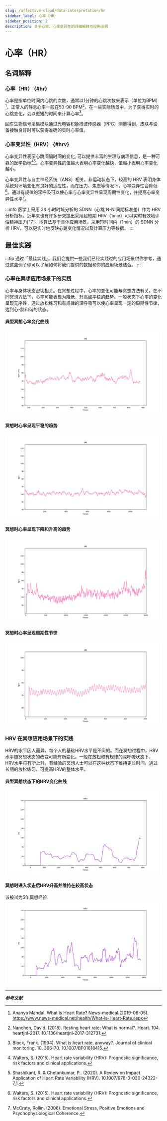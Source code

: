 ```yaml
---
slug: /affective-cloud/data-interpretation/hr
sidebar_label: 心率（HR）
sidebar_position: 2
description: 关于心率、心率变异性的详细解释与应用示例
---
```


# 心率（HR）

## 名词解释

### 心率（HR） {#hr}

心率是指单位时间内心跳的次数，通常以1分钟的心跳次数来表示（单位为BPM）[^1]，正常人的静息心率一般在50-90 BPM[^2]。在一些实际场景中，为了获得实时的心跳变化，会以更短的时间来计算心率[^3]。

回车生物信号采集模块通过光电容积脉搏波传感器（PPG）测量得到，皮肤与设备接触良好时可以获得准确的实时心率值。

### 心率变异性（HRV） {#hrv}

心率变异性表示心跳间隔时间的变化, 可以提供丰富的生理与病理信息，是一种可靠的医学指标[^4][^5]。心率变异性的值越大表明心率变化越快，值越小表明心率变化越小。

心率变异性与自主神经系统（ANS）相关。非运动状态下，较高的 HRV 表明身体系统对环境变化有良好的适应性，而在压力、焦虑等情况下，心率变异性会降低[^4]。通过有规律的深呼吸可以使心率与心率变异性呈现周期性变化，并提高心率变异性水平[^6]。

:::info
医学上采用 24 小时时域分析的 SDNN（心跳 N-N 间期标准差）作为 HRV 分析指标。近年来也有许多研究提出采用超短期 HRV（1min）可以实时有效地评估精神压力[^7]。本算法基于具体应用场景，采用短时间内（1min）的 SDNN 分析 HRV，可以更实时地反映心跳变化情况以及计算压力等数据。
:::

## 最佳实践

:::tip
通过「最佳实践」，我们会提供一些我们已经实践过的应用场景供你参考，通过这些例子你可以了解如何将我们提供的数据和你的应用场景结合。
:::

### 心率在冥想应用场景下的实践

心率与身体状态密切相关。在冥想过程中，心率的变化可能与冥想方法有关。在不同冥想方法下，心率可能表现为降低、升高或平稳的趋势。一般状态下心率的变化呈现无序性，通过放松练习和有规律的深呼吸可以使心率呈现一定的周期性节律，达到心-脑和谐的状态。

#### 典型冥想心率变化曲线
![典型冥想心率变化曲线](./image/hr-curve-in-typical-meditation.png)

#### 冥想时心率呈现平稳的趋势
![冥想时心率呈现平稳的趋势](./image/hr-curve-with-stable-trend.png)

#### 冥想时心率呈现下降和升高的趋势
![冥想时心率呈现下降和升高的趋势](./image/hr-curve-with-downward-and-upward-trend.png)

#### 冥想时心率呈现周期性节律
![冥想时心率呈现周期性节律](./image/hr-curve-with-cyclicity.png)

### HRV 在冥想应用场景下的实践

HRV的水平因人而异，每个人的基础HRV水平是不同的。而在冥想过程中，HRV水平随冥想状态的改变可能有所变化。一般在放松和有规律的深呼吸状态下，HRV水平将有所上升。有经验的冥想人士可以在这种状态下维持更长时间。通过长期的放松练习，可提高HRV的整体水平。

#### 典型冥想状态下的HRV变化曲线
![典型冥想状态下的HRV变化曲线](./image/hrv-curve-in-typical-meditation.png)

#### 冥想时进入状态后HRV升高并维持在较高状态

该被试为5年冥想经验
![冥想时进入状态后HRV升高并维持在较高状态](./image/hrv-curve-with-high-level.png)

---

***参考文献***

[^1]: Ananya Mandal. What is Heart Rate? News-medical.(2019-06-05). https://www.news-medical.net/health/What-is-Heart-Rate.aspx
[^2]: Nanchen, David. (2018). Resting heart rate: What is normal?. Heart. 104. heartjnl-2017. 10.1136/heartjnl-2017-312731.
[^3]: Block, Frank. (1994). What is heart rate, anyway?. Journal of clinical monitoring. 10. 366-70. 10.1007/BF01618415.
[^4]: Walters, S. (2015). Heart rate variability (HRV): Prognostic significance, risk factors and clinical applications.
[^5]: Shashikant, R. & Chetankumar, P.. (2020). A Review on Impact Application of Heart Rate Variability (HRV). 10.1007/978-3-030-24322-7_1.
[^6]: McCraty, Rollin. (2006). Emotional Stress, Positive Emotions and Psychophysiological Coherence.
